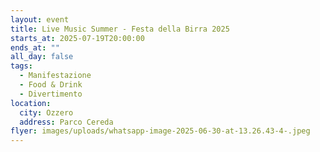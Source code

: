```yaml
---
layout: event
title: Live Music Summer - Festa della Birra 2025
starts_at: 2025-07-19T20:00:00
ends_at: ""
all_day: false
tags:
  - Manifestazione
  - Food & Drink
  - Divertimento
location:
  city: Ozzero
  address: Parco Cereda
flyer: images/uploads/whatsapp-image-2025-06-30-at-13.26.43-4-.jpeg
---
```

